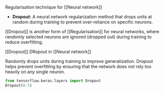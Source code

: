 Regularisation technique for [[Neural network]]

- **Dropout:** A neural network regularization method that drops units at random during training to prevent over-reliance on specific neurons.

[[Dropout]] 
    is another form of [[Regularisation]] for neural networks, where randomly selected neurons are ignored (dropped out) during training to reduce overfitting.

[[Dropout]]
DRopout in [[Neural network]]

Randomly drops units during training to improve generalization. Dropout helps prevent overfitting by ensuring that the network does not rely too heavily on any single neuron.

```python
from tensorflow.keras.layers import Dropout
Dropout(0.5)
```